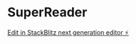 # SuperReader

[Edit in StackBlitz next generation editor ⚡️](https://stackblitz.com/~/github.com/rayHrx/SuperReader)